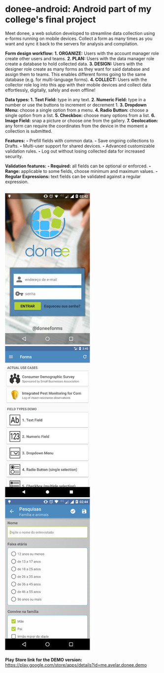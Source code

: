 # donee-android: Android part of my college's final project

Meet donee, a web solution developed to streamline data collection using e-forms running on mobile devices. Collect a form as many times as you want and sync it back to the servers for analysis and compilation.

**Form design workflow:**
**1. ORGANIZE:** Users with the account manager role create other users and teams.
**2. PLAN:** Users with the data manager role create a database to hold collected data.
**3. DESIGN:** Users with the designer role create as many forms as they want for said database and assign them to teams. This enables different forms going to the same database (e.g. for multi-language forms).
**4. COLLECT:** Users with the collector role log into this app with their mobile devices and collect data effortlessly, digitally, safely and even offline!

**Data types:**
**1. Text Field:** type in any text.
**2. Numeric Field:** type in a number or use the buttons to increment or decrement 1.
**3. Dropdown Menu:** choose a single option from a menu.
**4. Radio Button:** choose a single option from a list.
**5. Checkbox:** choose many options from a list.
**6. Image Field:** snap a picture or choose one from the gallery.
**7. Geolocation:** any form can require the coordinates from the device in the moment a collection is submitted.

**Features:**
**-** Prefill fields with common data.
**-** Save ongoing collections to Drafts.
**-** Multi-user support for shared devices.
**-** Advanced customizable validation rules.
**-** Log out without losing collected data for increased security.

**Validation features:**
**- Required:** all fields can be optional or enforced.
**- Range:** applicable to some fields, choose minimum and maximum values.
**- Regular Expressions:** text fields can be validated against a regular expression.

![Login Activity](https://github.com/pauloavelar/donee-android/raw/master/readme/login_screenshot.jpg)
![Main Activity - Forms](https://github.com/pauloavelar/donee-android/raw/master/readme/forms_screenshot.jpg)
![Collector Activity](https://github.com/pauloavelar/donee-android/raw/master/readme/collector_screenshot.jpg)
---
**Play Store link for the DEMO version:** https://play.google.com/store/apps/details?id=me.avelar.donee.demo

